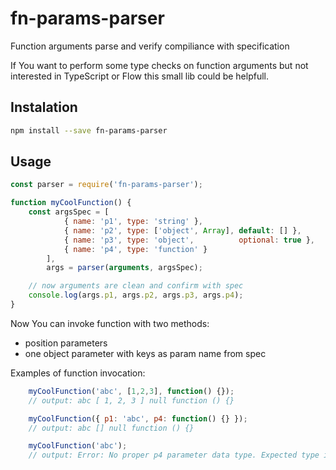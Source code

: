 # fn-params-parser
Function arguments parse and verify compiliance with specification

If You want to perform some type checks on function arguments but not interested
in TypeScript or Flow this small lib could be helpfull.


## Instalation

```bash
npm install --save fn-params-parser
```

## Usage

```js
const parser = require('fn-params-parser');

function myCoolFunction() {
    const argsSpec = [
            { name: 'p1', type: 'string' },
            { name: 'p2', type: ['object', Array], default: [] },
            { name: 'p3', type: 'object',          optional: true },
            { name: 'p4', type: 'function' }
        ],
        args = parser(arguments, argsSpec);

    // now arguments are clean and confirm with spec
    console.log(args.p1, args.p2, args.p3, args.p4);
}

```

Now You can invoke function with two methods:
 * position parameters
 * one object parameter with keys as param name from spec

Examples of function invocation:

```js
    myCoolFunction('abc', [1,2,3], function() {});
    // output: abc [ 1, 2, 3 ] null function () {}

    myCoolFunction({ p1: 'abc', p4: function() {} });
    // output: abc [] null function () {}

    myCoolFunction('abc');
    // output: Error: No proper p4 parameter data type. Expected type is: function!
```

